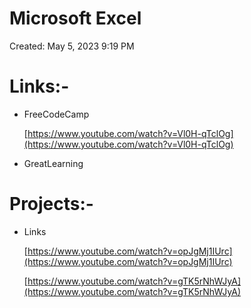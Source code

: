 # Microsoft Excel

Created: May 5, 2023 9:19 PM

# Links:-

- FreeCodeCamp
    
    [https://www.youtube.com/watch?v=Vl0H-qTclOg](https://www.youtube.com/watch?v=Vl0H-qTclOg)
    
- GreatLearning
    
    [](https://olympus.mygreatlearning.com/courses/12583)
    

# Projects:-

- Links
    
    [https://www.youtube.com/watch?v=opJgMj1IUrc](https://www.youtube.com/watch?v=opJgMj1IUrc)
    
    [https://www.youtube.com/watch?v=gTK5rNhWJyA](https://www.youtube.com/watch?v=gTK5rNhWJyA)